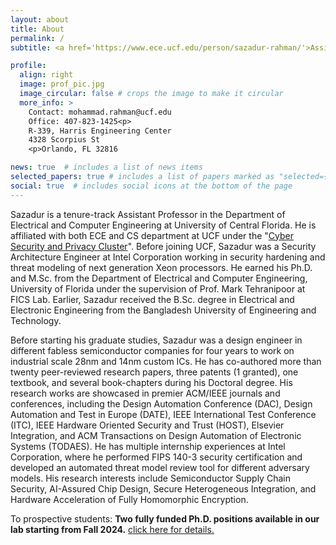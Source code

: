 ```yaml
---
layout: about
title: About
permalink: /
subtitle: <a href='https://www.ece.ucf.edu/person/sazadur-rahman/'>Assistant Professor @ECE, UCF</a>

profile:
  align: right
  image: prof_pic.jpg
  image_circular: false # crops the image to make it circular
  more_info: >
    Contact: mohammad.rahman@ucf.edu
    Office: 407-823-1425<p>
    R-339, Harris Engineering Center
    4328 Scorpius St
    <p>Orlando, FL 32816

news: true  # includes a list of news items
selected_papers: true # includes a list of papers marked as "selected={true}"
social: true  # includes social icons at the bottom of the page
---
```


Sazadur is a tenure-track Assistant Professor in the Department of Electrical and Computer Engineering at University of Central Florida. He is affiliated with both ECE and CS department at UCF under the "<a href='https://cyber.cs.ucf.edu/'>Cyber Security and Privacy Cluster</a>". Before joining UCF, Sazadur was a Security Architecture Engineer at Intel Corporation working in security hardening and threat modeling of next generation Xeon processors. He earned his Ph.D. and M.Sc. from the Department of Electrical and Computer Engineering, University of Florida under the supervision of Prof. Mark Tehranipoor at FICS Lab. Earlier, Sazadur received the B.Sc. degree in Electrical and Electronic Engineering from the Bangladesh University of Engineering and Technology.

Before starting his graduate studies, Sazadur was a design engineer in different fabless semiconductor companies for four years to work on industrial scale 28nm and 14nm custom ICs. He has co-authored more than twenty peer-reviewed research papers, three patents (1 granted), one textbook, and several book-chapters during his Doctoral degree. His research works are showcased in premier ACM/IEEE journals and conferences, including the Design Automation Conference (DAC), Design Automation and Test in Europe (DATE), IEEE International Test Conference (ITC), IEEE Hardware Oriented Security and Trust (HOST), Elsevier Integration, and ACM Transactions on Design Automation of Electronic Systems (TODAES). He has multiple internship experiences at Intel Corporation, where he performed FIPS 140-3 security certification and developed an automated threat model review tool for different adversary models. His research interests include Semiconductor Supply Chain Security, AI-Assured Chip Design, Secure Heterogeneous Integration, and Hardware Acceleration of Fully Homomorphic Encryption. 

To prospective students: **Two fully funded Ph.D. positions available in our lab starting from Fall 2024.** <a href='https://sazadur.github.io/prospective/'>click here for details.</a>
